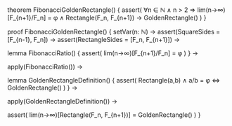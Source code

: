 theorem FibonacciGoldenRectangle() {
  assert(
    ∀n ∈ ℕ ∧ n > 2 ⇒
    lim(n→∞)[F_{n+1}/F_n] = φ ∧
    Rectangle(F_n, F_{n+1}) → GoldenRectangle()
  )
}

proof FibonacciGoldenRectangle() {
  setVar(n: ℕ) →
  assert(SquareSides = [F_{n-1}, F_n]) →
  assert(RectangleSides = [F_n, F_{n+1}]) →
  
  lemma FibonacciRatio() {
    assert(
      lim(n→∞)[F_{n+1}/F_n] = φ
    )
  } →
  
  apply(FibonacciRatio()) →
  
  lemma GoldenRectangleDefinition() {
    assert(
      Rectangle(a,b) ∧ a/b = φ ⇔ GoldenRectangle()
    )
  } →
  
  apply(GoldenRectangleDefinition()) →
  
  assert(
    lim(n→∞)[Rectangle(F_n, F_{n+1})] = GoldenRectangle()
  )
}